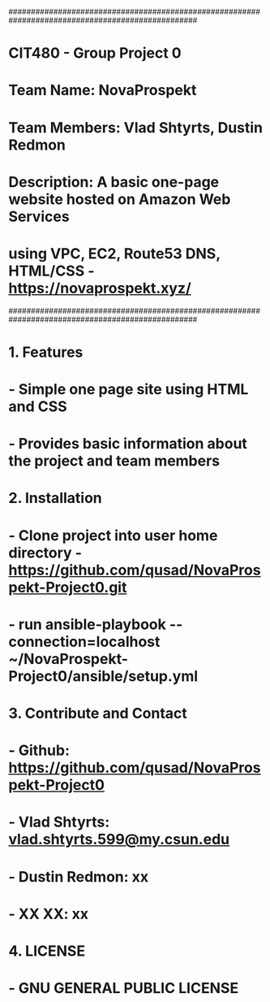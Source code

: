 ##################################################################################################
# CIT480 - Group Project 0                                                                       #
# Team Name: NovaProspekt                                                                        #
# Team Members: Vlad Shtyrts, Dustin Redmon                                                      #
# Description: A basic one-page website hosted on Amazon Web Services                            #
# using VPC, EC2, Route53 DNS, HTML/CSS - https://novaprospekt.xyz/                              #
##################################################################################################
# 1. Features
#  - Simple one page site using HTML and CSS
#  - Provides basic information about the project and team members
#  
# 2. Installation
#  - Clone project into user home directory - https://github.com/qusad/NovaProspekt-Project0.git
#  - run ansible-playbook --connection=localhost ~/NovaProspekt-Project0/ansible/setup.yml
#
# 3. Contribute and Contact
#  - Github: https://github.com/qusad/NovaProspekt-Project0
#  - Vlad Shtyrts: vlad.shtyrts.599@my.csun.edu
#  - Dustin Redmon: xx
#  - XX XX: xx
#
# 4. LICENSE
#  - GNU GENERAL PUBLIC LICENSE
#
